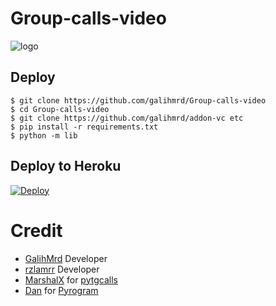 # Group-calls-video

![logo](https://telegra.ph/file/824cba85b5b820fcd7dcd.jpg)
## Deploy
```
$ git clone https://github.com/galihmrd/Group-calls-video
$ cd Group-calls-video
$ git clone https://github.com/galihmrd/addon-vc etc
$ pip install -r requirements.txt
$ python -m lib
```
## Deploy to Heroku

[![Deploy](https://www.herokucdn.com/deploy/button.svg)](https://github.com/Dhanushfan/Group-calls-video?organization=Dhanushfan&organization=Dhanushfan)


# Credit
- [GalihMrd](https://github.com/galihmrd) Developer
- [rzlamrr](https://github.com/rzlamrr) Developer
- [MarshalX](https://github.com/MarshalX) for [pytgcalls](https://github.com/MarshalX/tgcalls)
- [Dan](https://github.com/delivrance) for [Pyrogram](https://github.com/pyrogram/pyrogram)


